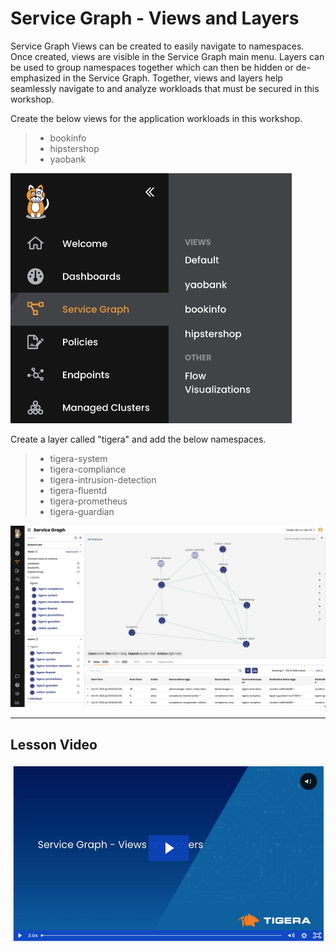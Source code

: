 # Service Graph - Views and Layers

Service Graph Views can be created to easily navigate to namespaces. Once created, views are visible in the Service Graph main menu. Layers can be used to group namespaces together which can then be hidden or de-emphasized in the Service Graph. Together, views and layers help seamlessly navigate to and analyze workloads that must be secured in this workshop.  

Create the below views for the application workloads in this workshop.
>  - bookinfo
>  - hipstershop
>  - yaobank


<img src="images/sg-views.png" width="450" height="400">

Create a layer called "tigera" and add the below namespaces. 
>  - tigera-system
>  - tigera-compliance
>  - tigera-intrusion-detection
>  - tigera-fluentd
>  - tigera-prometheus
>  - tigera-guardian

![sg-layers](images/sg-layers.png)

---
## Lesson Video

[![sg-views-layers](images/vsgvl.png)](https://tigera.wistia.com/medias/if9ccnwrdp)


